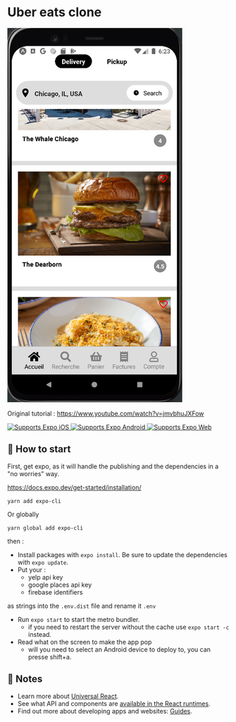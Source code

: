 # Uber eats clone 

![HomeScreen](HomeScreen.png)

<p>
  Original tutorial : <a href="https://www.youtube.com/watch?v=jmvbhuJXFow" rel="no-opener no-referrer" target="_blank">https://www.youtube.com/watch?v=jmvbhuJXFow</a>
<p>
  <!-- iOS -->
  <a href="https://itunes.apple.com/app/apple-store/id982107779">
    <img alt="Supports Expo iOS" longdesc="Supports Expo iOS" src="https://img.shields.io/badge/iOS-4630EB.svg?style=flat-square&logo=APPLE&labelColor=999999&logoColor=fff" />
  </a>
  <!-- Android -->
  <a href="https://play.google.com/store/apps/details?id=host.exp.exponent&referrer=blankexample">
    <img alt="Supports Expo Android" longdesc="Supports Expo Android" src="https://img.shields.io/badge/Android-4630EB.svg?style=flat-square&logo=ANDROID&labelColor=A4C639&logoColor=fff" />
  </a>
  <!-- Web -->
  <a href="https://docs.expo.dev/workflow/web/">
    <img alt="Supports Expo Web" longdesc="Supports Expo Web" src="https://img.shields.io/badge/web-4630EB.svg?style=flat-square&logo=GOOGLE-CHROME&labelColor=4285F4&logoColor=fff" />
  </a>
</p>

## 🚀 How to start

First, get expo, as it will handle the publishing and the dependencies in a "no worries" way.

<a href="https://docs.expo.dev/get-started/installation/" target="_blank" rel="noopener noreferrer">https://docs.expo.dev/get-started/installation/</a>
```
yarn add expo-cli
```

Or globally 
```
yarn global add expo-cli
```
then :

- Install packages with `expo install`. Be sure to update the dependencies with `expo update`.
- Put your : 
  - yelp api key
  - google places api key
  - firebase identifiers

as strings into the `.env.dist` file and rename it `.env`
- Run `expo start` to start the metro bundler.
  - if you need to restart the server without the cache use `expo start -c` instead.
- Read what on the screen to make the app pop
  - will you need to select an Android device to deploy to, you can presse shift+a.

## 📝 Notes

- Learn more about [Universal React](https://docs.expo.dev/).
- See what API and components are [available in the React runtimes](https://docs.expo.dev/versions/latest/).
- Find out more about developing apps and websites: [Guides](https://docs.expo.dev/guides/).
